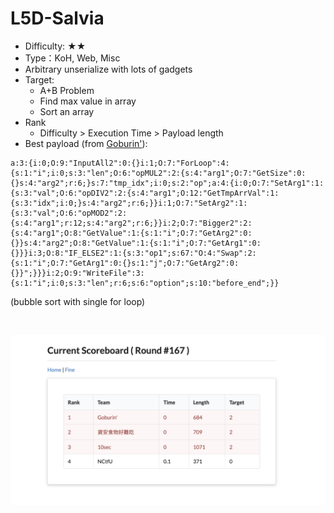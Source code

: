 # L5D-Salvia

- Difficulty: ★★
- Type：KoH, Web, Misc
- Arbitrary unserialize with lots of gadgets
- Target:
    - A+B Problem
    - Find max value in array
    - Sort an array
- Rank
    - Difficulty > Execution Time > Payload length
- Best payload (from [Goburin'](https://gobur.in/)):

```
a:3:{i:0;O:9:"InputAll2":0:{}i:1;O:7:"ForLoop":4:{s:1:"i";i:0;s:3:"len";O:6:"opMUL2":2:{s:4:"arg1";O:7:"GetSize":0:{}s:4:"arg2";r:6;}s:7:"tmp_idx";i:0;s:2:"op";a:4:{i:0;O:7:"SetArg1":1:{s:3:"val";O:6:"opDIV2":2:{s:4:"arg1";O:12:"GetTmpArrVal":1:{s:3:"idx";i:0;}s:4:"arg2";r:6;}}i:1;O:7:"SetArg2":1:{s:3:"val";O:6:"opMOD2":2:{s:4:"arg1";r:12;s:4:"arg2";r:6;}}i:2;O:7:"Bigger2":2:{s:4:"arg1";O:8:"GetValue":1:{s:1:"i";O:7:"GetArg2":0:{}}s:4:"arg2";O:8:"GetValue":1:{s:1:"i";O:7:"GetArg1":0:{}}}i:3;O:8:"IF_ELSE2":1:{s:3:"op1";s:67:"O:4:"Swap":2:{s:1:"i";O:7:"GetArg1":0:{}s:1:"j";O:7:"GetArg2":0:{}}";}}}i:2;O:9:"WriteFile":3:{s:1:"i";i:0;s:3:"len";r:6;s:6:"option";s:10:"before_end";}}
```

(bubble sort with single for loop)

<br>

![](https://github.com/w181496/My-CTF-Challenges/blob/master/Balsn-CTF-2020-Onsite/final_score.png)


